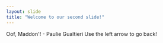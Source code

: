 ```yaml
---
layout: slide
title: "Welcome to our second slide!"
---
```

Oof, Maddon'! - Paulie Gualtieri
Use the left arrow to go back!